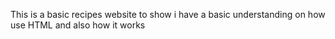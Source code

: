 This is a basic recipes website to show i have a basic understanding on how use HTML and also how it works
